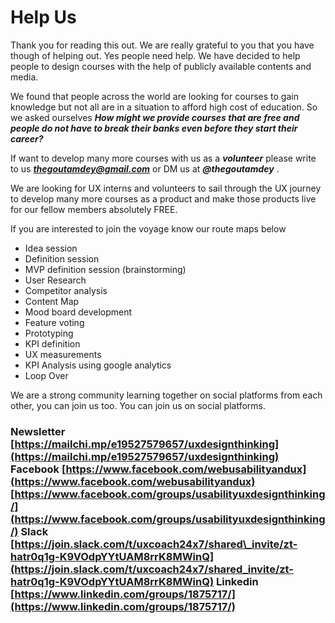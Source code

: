 # Help Us

Thank you for reading this out. We are really grateful to you that you have though of helping out. Yes people need help. We have decided to help people  to design  courses with the help of publicly available contents and media.  

We found that people across the world are looking for courses to gain knowledge but not all are in a situation to afford high cost of education. So we asked ourselves _**How might we provide courses that are free and people do not have to break their banks even before they start their career?**_ 

If want to develop many more courses with us as a _**volunteer**_ please write to us  _**thegoutamdey@gmail.com**_ or DM us at _**@thegoutamdey**_ . 

We are looking for UX interns and volunteers to sail through the UX journey to develop many more courses as a product and make those products live for our fellow members absolutely FREE. 

If you are interested to join the voyage  know our route maps below 

* Idea session 
* Definition session
* MVP definition session  \(brainstorming\)
* User Research
* Competitor analysis
* Content Map
* Mood board development
* Feature voting
* Prototyping
* KPI definition
* UX measurements
* KPI Analysis using google analytics
* Loop Over



We are a strong community learning together on social platforms from each other, you can join us too. You can join us on social platforms.

### Newsletter [https://mailchi.mp/e19527579657/uxdesignthinking](https://mailchi.mp/e19527579657/uxdesignthinking)  Facebook [https://www.facebook.com/webusabilityandux](https://www.facebook.com/webusabilityandux) [https://www.facebook.com/groups/usabilityuxdesignthinking/](https://www.facebook.com/groups/usabilityuxdesignthinking/)  Slack [https://join.slack.com/t/uxcoach24x7/shared\_invite/zt-hatr0q1g-K9VOdpYYtUAM8rrK8MWinQ](https://join.slack.com/t/uxcoach24x7/shared_invite/zt-hatr0q1g-K9VOdpYYtUAM8rrK8MWinQ)  Linkedin [https://www.linkedin.com/groups/1875717/](https://www.linkedin.com/groups/1875717/)

